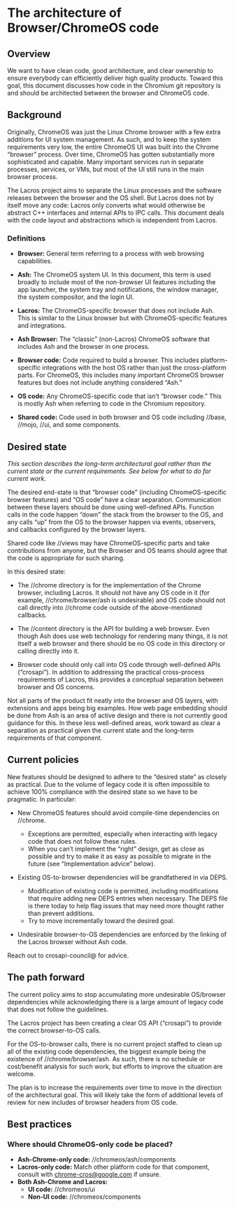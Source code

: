 # The architecture of Browser/ChromeOS code

## Overview

We want to have clean code, good architecture, and clear ownership to ensure
everybody can efficiently deliver high quality products. Toward this goal, this
document discusses how code in the Chromium git repository is and should be
architected between the browser and ChromeOS code.

## Background

Originally, ChromeOS was just the Linux Chrome browser with a few extra
additions for UI system management. As such, and to keep the system requirements
very low, the entire ChromeOS UI was built into the Chrome “browser” process.
Over time, ChromeOS has gotten substantially more sophisticated and capable.
Many important services run in separate processes, services, or VMs, but most of
the UI still runs in the main browser process.

The Lacros project aims to separate the Linux processes and the software
releases between the browser and the OS shell. But Lacros does not by itself
move any code: Lacros only converts what would otherwise be abstract C++
interfaces and internal APIs to IPC calls. This document deals with the code
layout and abstractions which is independent from Lacros.

### Definitions

- **Browser:** General term referring to a process with web browsing capabilities.

- **Ash:** The ChromeOS system UI. In this document, this term is used broadly
  to include most of the non-browser UI features including the app launcher, the
  system tray and notifications, the window manager, the system compositor, and
  the login UI.

- **Lacros:** The ChromeOS-specific browser that does not include Ash. This is
  similar to the Linux browser but with ChromeOS-specific features and
  integrations.

- **Ash Browser:** The “classic” (non-Lacros) ChromeOS software that includes
  Ash and the browser in one process.

- **Browser code:** Code required to build a browser. This includes
  platform-specific integrations with the host OS rather than just the
  cross-platform parts. For ChromeOS, this includes many important ChromeOS
  browser features but does not include anything considered “Ash.”

- **OS code:** Any ChromeOS-specific code that isn’t “browser code.” This is
  mostly Ash when referring to code in the Chromium repository.

- **Shared code:** Code used in both browser and OS code including //base,
  //mojo, //ui, and some components.

## Desired state

_This section describes the long-term architectural goal rather than the current
state or the current requirements. See below for what to do for current work._

The desired end-state is that “browser code” (including ChromeOS-specific
browser features) and “OS code” have a clear separation. Communication between
these layers should be done using well-defined APIs. Function calls in the code
happen “down” the stack from the browser to the OS, and any calls “up” from the
OS to the browser happen via events, observers, and callbacks configured by the
browser layers.

Shared code like //views may have ChromeOS-specific parts and take contributions
from anyone, but the Browser and OS teams should agree that the code is
appropriate for such sharing.

In this desired state:

- The //chrome directory is for the implementation of the Chrome browser,
  including Lacros. It should not have any OS code in it (for example,
  //chrome/browser/ash is undesirable) and OS code should not call directly into
  //chrome code outside of the above-mentioned callbacks.

- The //content directory is the API for building a web browser. Even though Ash
  does use web technology for rendering many things, it is not itself a web
  browser and there should be no OS code in this directory or calling directly
  into it.

- Browser code should only call into OS code through well-defined APIs
  (“crosapi”). In addition to addressing the practical cross-process
  requirements of Lacros, this provides a conceptual separation between browser
  and OS concerns.

Not all parts of the product fit neatly into the browser and OS layers, with
extensions and apps being big examples. How web page embedding should be done
from Ash is an area of active design and there is not currently good guidance
for this. In these less well-defined areas, work toward as clear a separation as
practical given the current state and the long-term requirements of that
component.

## Current policies

New features should be designed to adhere to the “desired state” as closely as
practical. Due to the volume of legacy code it is often impossible to achieve
100% compliance with the desired state so we have to be pragmatic. In
particular:

- New ChromeOS features should avoid compile-time dependencies on //chrome.
  - Exceptions are permitted, especially when interacting with legacy code that
    does not follow these rules.
  - When you can’t implement the “right” design, get as close as possible and
    try to make it as easy as possible to migrate in the future (see
    “Implementation advice” below).

- Existing OS-to-browser dependencies will be grandfathered in via DEPS.
  - Modification of existing code is permitted, including modifications that
    require adding new DEPS entries when necessary. The DEPS file is there today
    to help flag issues that may need more thought rather than prevent
    additions.
  - Try to move incrementally toward the desired goal.

- Undesirable browser-to-OS dependencies are enforced by the linking of the
  Lacros browser without Ash code.

Reach out to crosapi-council@ for advice.

## The path forward

The current policy aims to stop accumulating more undesirable OS/browser
dependencies while acknowledging there is a large amount of legacy code that
does not follow the guidelines.

The Lacros project has been creating a clear OS API (“crosapi”) to provide the
correct browser-to-OS calls.

For the OS-to-browser calls, there is no current project staffed to clean up all
of the existing code dependencies, the biggest example being the existence of
//chrome/browser/ash. As such, there is no schedule or cost/benefit analysis for
such work, but efforts to improve the situation are welcome.

The plan is to increase the requirements over time to move in the direction of
the architectural goal. This will likely take the form of additional levels of
review for new includes of browser headers from OS code.

## Best practices

### Where should ChromeOS-only code be placed?

- **Ash-Chrome-only code:** //chromeos/ash/components
- **Lacros-only code:** Match other platform code for that component, consult
  with chrome-cros@google.com if unsure.
- **Both Ash-Chrome and Lacros:**
  - **UI code:** //chromeos/ui
  - **Non-UI code:** //chromeos/components

